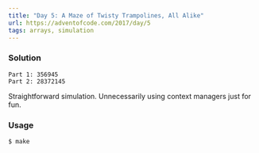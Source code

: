 ```yaml
---
title: "Day 5: A Maze of Twisty Trampolines, All Alike"
url: https://adventofcode.com/2017/day/5
tags: arrays, simulation
---
```


### Solution
```
Part 1: 356945
Part 2: 28372145
```

Straightforward simulation. Unnecessarily using context managers just for fun.

### Usage
```
$ make
```
